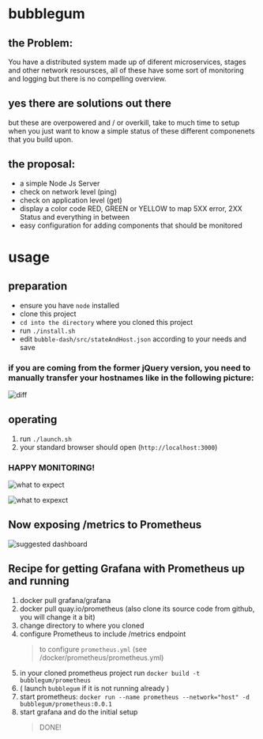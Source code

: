 # bubblegum

## the Problem: 
 You have a distributed system made up of diferent microservices, stages and other network resoursces, all of these have some sort of monitoring and logging but there is no compelling overview.
 
## yes there are solutions out there
but these are overpowered and / or overkill, take to much time to setup when you just want to know a simple status of these different componenets that you build upon. 

## the proposal:
 - a simple Node Js Server
 - check on network level (ping)
 - check on application level (get) 
 - display a color code <span style="text:red">RED</span>, GREEN or YELLOW to map 5XX error, 2XX Status and everything in between
 - easy configuration for adding components that should be monitored
 # usage
 ## preparation
 * ensure you have `node` installed
 * clone this project
 * `cd into the directory` where you cloned this project
 * run `./install.sh`
 * edit `bubble-dash/src/stateAndHost.json` according to your needs and save
   
### if you are coming from the former jQuery version, you need to manually transfer your hostnames like in the following picture:
![diff][1]
   
## operating
 1. run `./launch.sh`
 2. your standard browser should open (`http://localhost:3000`)
 
### HAPPY MONITORING!
![what to expect][2]

![what to expexct][3]

## Now exposing /metrics to Prometheus


![suggested dashboard][4]

## Recipe for getting Grafana with Prometheus up and running

 1. docker pull grafana/grafana
 2. docker pull quay.io/prometheus (also clone its source code from github, you will change it a bit)
 3. change directory to where you cloned 
 4. configure Prometheus to include /metrics endpoint 
    > to configure `prometheus.yml` (see /docker/prometheus/prometheus.yml)
 5. in your cloned prometheus project run `docker build -t bubblegum/prometheus`
 6. ( launch `bubblegum` if it is not running already )
 7. start prometheus: `docker run --name prometheus --network="host" -d bubblegum/prometheus:0.0.1`
 8. start grafana and do the initial setup
    > DONE!

[1]:https://raw.githubusercontent.com/vos-0-org/bubblegum/develop/transfer.png
[2]:https://raw.githubusercontent.com/vos-0-org/bubblegum/develop/media/all-greens.png
[3]:https://raw.githubusercontent.com/vos-0-org/bubblegum/develop/media/all-greens-custom.png
[4]:https://raw.githubusercontent.com/vos-0-org/bubblegum/develop/media/added-prometheus.png
